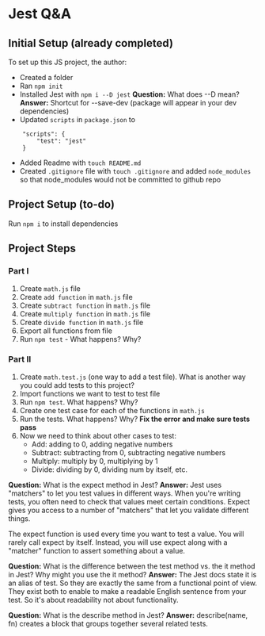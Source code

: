 # Jest Q&A

## Initial Setup (already completed)

To set up this JS project, the author:

* Created a folder
* Ran `npm init`
* Installed Jest with `npm i --D jest`
**Question:** What does --D mean? 
**Answer:** Shortcut for --save-dev (package will appear in your dev dependencies)
* Updated `scripts` in `package.json` to 
```
    "scripts": {
        "test": "jest"
    }
```
* Added Readme with `touch README.md`
* Created `.gitignore` file with `touch .gitignore` and added `node_modules` so that node_modules would not be committed to github repo

## Project Setup (to-do)

Run `npm i` to install dependencies

## Project Steps

### Part I

1. Create `math.js` file
2. Create `add function` in `math.js` file
3. Create `subtract function` in `math.js` file
4. Create `multiply function` in `math.js` file
5. Create `divide function` in `math.js` file
6. Export all functions from file
7. Run `npm test` - What happens? Why?

### Part II

1. Create `math.test.js` (one way to add a test file). What is another way you could add tests to this project?
2. Import functions we want to test to test file
3. Run `npm test`. What happens? Why?
4. Create one test case for each of the functions in `math.js`
5. Run the tests. What happens? Why? 
**Fix the error and make sure tests pass**
6. Now we need to think about other cases to test:
    * Add: adding to 0, adding negative numbers
    * Subtract: subtracting from 0, subtracting negative numbers
    * Multiply: multiply by 0, multiplying by 1
    * Divide: dividing by 0, dividing num by itself, etc.

**Question:** What is the expect method in Jest?
**Answer:** Jest uses "matchers" to let you test values in different ways. When you're writing tests, you often need to check that values meet certain conditions. Expect gives you access to a number of "matchers" that let you validate different things.

The expect function is used every time you want to test a value. You will rarely call expect by itself. Instead, you will use expect along with a "matcher" function to assert something about a value.



**Question:** What is the difference between the test method vs. the it method in Jest? Why might you use the it method?
**Answer:** The Jest docs state it is an alias of test. So they are exactly the same from a functional point of view. They exist both to enable to make a readable English sentence from your test. So it's about readability not about functionality.

**Question:** What is the describe method in Jest?
**Answer:** describe(name, fn) creates a block that groups together several related tests.


